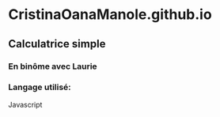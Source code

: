 # CristinaOanaManole.github.io

## Calculatrice simple
### En binôme avec Laurie 

### Langage utilisé:
<table>
<tr>Javascript</tr>
</table>
